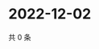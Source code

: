 # 2022-12-02

共 0 条

<!-- BEGIN WEIBO -->
<!-- 最后更新时间 Fri Dec 02 2022 10:45:47 GMT+0800 (China Standard Time) -->

<!-- END WEIBO -->
